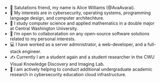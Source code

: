 - 👋 Salutations friend, my name is Alice Williams (@AvaAvarai). 
- 👀 My interests are in cybersecurity, operating systems, programming language design, and computer architechture.
- 🌱 I study computer science and applied mathematics in a double major at Central Washington University.
- 💞️ I’m open to collaboratation on any open-source software solutions related to my personal interests.
- :computer: I have worked as a server administrator, a web-developer, and a full-stack engineer.
- :writing_hand: Currently I am a student again and a student researcher in the CWU Visual Knowledge Discovery and Imaging Lab.
- :microscope: I am actively helping to conduct additional undergraduate academic research in cybersecurity education cloud infrastructure.
